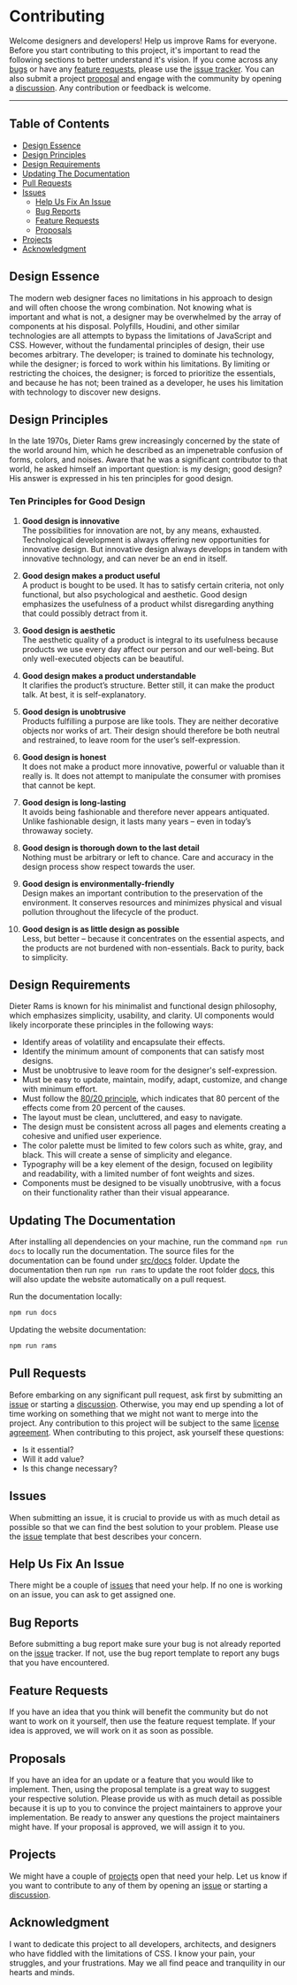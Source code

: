 # Contributing

Welcome designers and developers! Help us improve Rams for everyone. Before you start contributing to this project, it's important to read the following sections to better understand it's vision. If you come across any [bugs](#bug-reports) or have any [feature requests](#feature-requests), please use the [issue tracker](https://github.com/jacobxperez/rams/issues). You can also submit a project [proposal](#proposals) and engage with the community by opening a [discussion](https://github.com/jacobxperez/rams/discussions). Any contribution or feedback is welcome.

---

## Table of Contents

* [Design Essence](#design-essence)
* [Design Principles](#design-principles)
* [Design Requirements](#design-requirements)
* [Updating The Documentation](#updating-the-documentation)
* [Pull Requests](#pull-requests)
* [Issues](#issues)
  * [Help Us Fix An Issue](#help-us-fix-an-issue)
  * [Bug Reports](#bug-reports)
  * [Feature Requests](#feature-requests)
  * [Proposals](#proposals)
* [Projects](#projects)
* [Acknowledgment](#acknowledgment)

## Design Essence

The modern web designer faces no limitations in his approach to design and will
often choose the wrong combination. Not knowing what is important and what is
not, a designer may be overwhelmed by the array of components at his disposal.
Polyfills, Houdini, and other similar technologies are all attempts to bypass
the limitations of JavaScript and CSS. However, without the fundamental principles
of design, their use becomes arbitrary. The developer; is trained to dominate his
technology, while the designer; is forced to work within his limitations. By limiting
or restricting the choices, the designer; is forced to prioritize the essentials,
and because he has not; been trained as a developer, he uses his limitation with
technology to discover new designs.

## Design Principles

In the late 1970s, Dieter Rams grew increasingly concerned by the state of the world
around him, which he described as an impenetrable confusion of forms, colors, and
noises. Aware that he was a significant contributor to that world, he asked himself
an important question: is my design; good design? His answer is expressed in his ten
principles for good design.

### Ten Principles for Good Design

1. **Good design is innovative**  
    The possibilities for innovation are not, by any means, exhausted.
    Technological development is always offering new opportunities for
    innovative design. But innovative design always develops in tandem
    with innovative technology, and can never be an end in itself.

2. **Good design makes a product useful**  
    A product is bought to be used. It has to satisfy certain criteria, not
    only functional, but also psychological and aesthetic. Good design
    emphasizes the usefulness of a product whilst disregarding anything
    that could possibly detract from it.

3. **Good design is aesthetic**  
    The aesthetic quality of a product is integral to its usefulness
    because products we use every day affect our person and our
    well-being. But only well-executed objects can be beautiful.

4. **Good design makes a product understandable**  
    It clarifies the product’s structure. Better still, it can make the product
    talk. At best, it is self-explanatory.

5. **Good design is unobtrusive**  
    Products fulfilling a purpose are like tools. They are neither decorative
    objects nor works of art. Their design should therefore be both
    neutral and restrained, to leave room for the user’s self-expression.

6. **Good design is honest**  
    It does not make a product more innovative, powerful or valuable
    than it really is. It does not attempt to manipulate the consumer with
    promises that cannot be kept.

7. **Good design is long-lasting**  
    It avoids being fashionable and therefore never appears antiquated.
    Unlike fashionable design, it lasts many years – even in today’s
    throwaway society.

8. **Good design is thorough down to the last detail**  
    Nothing must be arbitrary or left to chance. Care and accuracy in
    the design process show respect towards the user.

9. **Good design is environmentally-friendly**  
    Design makes an important contribution to the preservation of the
    environment. It conserves resources and minimizes physical and
    visual pollution throughout the lifecycle of the product.

10. **Good design is as little design as possible**  
    Less, but better – because it concentrates on the essential aspects,
    and the products are not burdened with non-essentials.
    Back to purity, back to simplicity.

## Design Requirements

Dieter Rams is known for his minimalist and functional design philosophy, which
emphasizes simplicity, usability, and clarity. UI components would likely
incorporate these principles in the following ways:

* Identify areas of volatility and encapsulate their effects.
* Identify the minimum amount of components that can satisfy most designs.
* Must be unobtrusive to leave room for the designer's self-expression.
* Must be easy to update, maintain, modify, adapt, customize, and change with minimum effort.
* Must follow the [80/20 principle](https://jacobxperez.github.io/blog/post/heuristic/the-80-20-principle/),
which indicates that 80 percent of the effects come from 20 percent of the causes.
* The layout must be clean, uncluttered, and easy to navigate.
* The design must be consistent across all pages and elements creating a
cohesive and unified user experience.
* The color palette must be limited to few colors such as white, gray, and black.
This will create a sense of simplicity and elegance.
* Typography will be a key element of the design, focused on legibility
and readability, with a limited number of font weights and sizes.
* Components must be designed to be visually unobtrusive, with a focus
on their functionality rather than their visual appearance.

## Updating The Documentation

After installing all dependencies on your machine, run the command `npm run docs`
to locally run the documentation. The source files for the documentation can be
found under [src/docs](https://github.com/jacobxperez/rams/tree/master/src/docs)
folder. Update the documentation then run `npm run rams` to update the root folder
[docs](https://github.com/jacobxperez/rams/tree/master/docs), this will also update
the website automatically on a pull request.

Run the documentation locally:

```bash
npm run docs
```

Updating the website documentation:

```bash
npm run rams
```

## Pull Requests

Before embarking on any significant pull request, ask first by submitting an
[issue](https://github.com/jacobxperez/rams/issues/new/choose) or starting a
[discussion](https://github.com/jacobxperez/rams/discussions). Otherwise, you
may end up spending a lot of time working on something that we might not want
to merge into the project. Any contribution to this project will be subject to
the same [license agreement](https://github.com/jacobxperez/rams#license).
When contributing to this project, ask yourself these questions:

* Is it essential?
* Will it add value?
* Is this change necessary?

## Issues

When submitting an issue, it is crucial to provide us with as much detail as possible so
that we can find the best solution to your problem. Please use the [issue](https://github.com/jacobxperez/rams/issues/new/choose)
template that best describes your concern.

## Help Us Fix An Issue

There might be a couple of [issues](https://github.com/jacobxperez/rams/issues) that need
your help. If no one is working on an issue, you can ask to get assigned one.

## Bug Reports

Before submitting a bug report make sure your bug is not already reported on the
[issue](https://github.com/jacobxperez/rams/issues) tracker. If not, use the bug report
template to report any bugs that you have encountered.

## Feature Requests

If you have an idea that you think will benefit the community but do not want to work on it
yourself, then use the feature request template. If your idea is approved, we will work on
it as soon as possible.

## Proposals

If you have an idea for an update or a feature that you would like to implement. Then, using
the proposal template is a great way to suggest your respective solution. Please provide us
with as much detail as possible because it is up to you to convince the project maintainers
to approve your implementation. Be ready to answer any questions the project maintainers
might have. If your proposal is approved, we will assign it to you.

## Projects

We might have a couple of [projects](https://github.com/jacobxperez/rams/projects?query=is%3Aopen)
open that need your help. Let us know if you want to contribute to any of them by opening
an [issue](https://github.com/jacobxperez/rams/issues/new/choose) or starting a [discussion](https://github.com/jacobxperez/rams/discussions).

## Acknowledgment

I want to dedicate this project to all developers, architects, and designers who have
fiddled with the limitations of CSS. I know your pain, your struggles, and your frustrations.
May we all find peace and tranquility in our hearts and minds.
